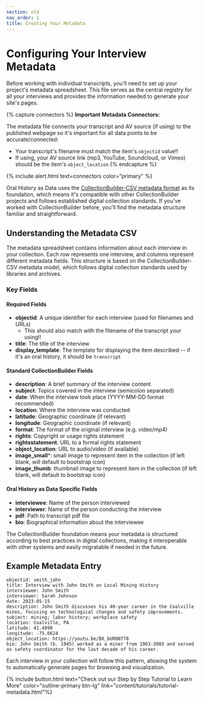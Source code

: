```yaml
---
section: old
nav_order: 1
title: Creating Your Metadata
---
```


<!-- This page has been moved to the 'old' documentation folder. See the new Prepare Your Content section for current guidance. -->

# Configuring Your Interview Metadata

Before working with individual transcripts, you'll need to set up your project's metadata spreadsheet. This file serves as the central registry for all your interviews and provides the information needed to generate your site's pages.

{% capture connectors %}
**Important Metadata Connectors:** 

The metadata file connects your transcript and AV source (if using) to the published webpage so it's important for all data points to be accurate/connected:


- Your transcript's filename must match the item's `objectid` value!!
- If using, your AV source link (mp3, YouTube, Soundcloud, or Vimeo) should be the item's `object_location` 
{% endcapture %}

{% include alert.html text=connectors color="primary" %}


Oral History as Data uses the [CollectionBuilder-CSV metadata format](https://collectionbuilder.github.io/cb-docs/docs/metadata/csv_metadata/) as its foundation, which means it's compatible with other CollectionBuilder projects and follows established digital collection standards. If you've worked with CollectionBuilder before, you'll find the metadata structure familiar and straightforward.

## Understanding the Metadata CSV

The metadata spreadsheet contains information about each interview in your collection. Each row represents one interview, and columns represent different metadata fields. This structure is based on the CollectionBuilder-CSV metadata model, which follows digital collection standards used by libraries and archives.

### Key Fields

#### Required Fields
- **objectid**: A unique identifier for each interview (used for filenames and URLs)
   - This should also match with the filename of the transcript your using!!
- **title**: The title of the interview
- **display_template**: The template for displaying the item described -- if it's an oral history, it should be `transcript`


#### Standard CollectionBuilder Fields
- **description**: A brief summary of the interview content
- **subject**: Topics covered in the interview (semicolon separated)
- **date**: When the interview took place (YYYY-MM-DD format recommended)
- **location**: Where the interview was conducted
- **latitude**: Geographic coordinate (if relevant)
- **longitude**: Geographic coordinate (if relevant)
- **format**: The format of the original interview (e.g. video/mp4)
- **rights**: Copyright or usage rights statement
- **rightsstatement**: URL to a formal rights statement
- **object_location**: URL to audio/video (if available)
- **image_small***: small image to represent item in the collection (if left blank, will default to bootstrap icon)
- **image_thumb**: thumbnail image to represent item in the collection (if left blank, will default to bootstrap icon)


#### Oral History as Data Specific Fields
- **interviewee**: Name of the person interviewed
- **interviewer**: Name of the person conducting the interview
- **pdf**: Path to transcript pdf file
- **bio**: Biographical information about the interviewee

The CollectionBuilder foundation means your metadata is structured according to best practices in digital collections, making it interoperable with other systems and easily migratable if needed in the future.


## Example Metadata Entry

```
objectid: smith_john
title: Interview with John Smith on Local Mining History
interviewee: John Smith
interviewer: Sarah Johnson
date: 2023-05-15
description: John Smith discusses his 40-year career in the Coalville mines, focusing on technological changes and safety improvements.
subject: mining; labor history; workplace safety
location: Coalville, PA
latitude: 41.4090
longitude: -75.6624
object_location: https://youtu.be/BX_bURONf78
bio: John Smith (b. 1945) worked as a miner from 1963-2003 and served as safety coordinator for the last decade of his career.
```

Each interview in your collection will follow this pattern, allowing the system to automatically generate pages for browsing and visualization.

{% include button.html text="Check out our Step by Step Tutorial to Learn More" color="outline-primary btn-lg" link="content/tutorials/tutorial-metadata.html"%}

<!-- This section has been replaced by the new combined 'Prepare Your Content' documentation. Please see ../prepare-content.md for the latest workflow. -->